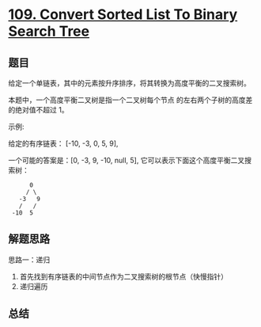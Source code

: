 # [109. Convert Sorted List To Binary Search Tree](https://leetcode-cn.com/problems/convert-sorted-list-to-binary-search-tree/)

## 题目

给定一个单链表，其中的元素按升序排序，将其转换为高度平衡的二叉搜索树。

本题中，一个高度平衡二叉树是指一个二叉树每个节点 的左右两个子树的高度差的绝对值不超过 1。

示例:

给定的有序链表： [-10, -3, 0, 5, 9],

一个可能的答案是：[0, -3, 9, -10, null, 5], 它可以表示下面这个高度平衡二叉搜索树：

```
      0
     / \
   -3   9
   /   /
 -10  5
```




## 解题思路

思路一：递归

1. 首先找到有序链表的中间节点作为二叉搜索树的根节点（快慢指针）
2. 递归遍历


## 总结
